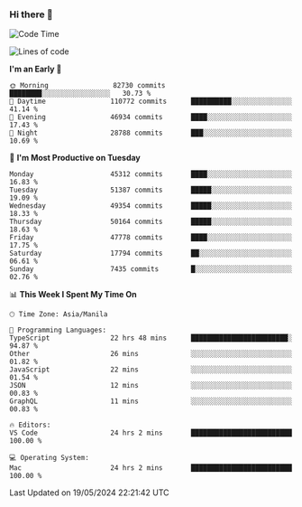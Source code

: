 ### Hi there 👋

<!--START_SECTION:waka-->
![Code Time](http://img.shields.io/badge/Code%20Time-5%2C155%20hrs%2030%20mins-blue)

![Lines of code](https://img.shields.io/badge/From%20Hello%20World%20I%27ve%20Written-117.5%20million%20lines%20of%20code-blue)

**I'm an Early 🐤** 

```text
🌞 Morning                82730 commits       ████████░░░░░░░░░░░░░░░░░   30.73 % 
🌆 Daytime                110772 commits      ██████████░░░░░░░░░░░░░░░   41.14 % 
🌃 Evening                46934 commits       ████░░░░░░░░░░░░░░░░░░░░░   17.43 % 
🌙 Night                  28788 commits       ███░░░░░░░░░░░░░░░░░░░░░░   10.69 % 
```
📅 **I'm Most Productive on Tuesday** 

```text
Monday                   45312 commits       ████░░░░░░░░░░░░░░░░░░░░░   16.83 % 
Tuesday                  51387 commits       █████░░░░░░░░░░░░░░░░░░░░   19.09 % 
Wednesday                49354 commits       █████░░░░░░░░░░░░░░░░░░░░   18.33 % 
Thursday                 50164 commits       █████░░░░░░░░░░░░░░░░░░░░   18.63 % 
Friday                   47778 commits       ████░░░░░░░░░░░░░░░░░░░░░   17.75 % 
Saturday                 17794 commits       ██░░░░░░░░░░░░░░░░░░░░░░░   06.61 % 
Sunday                   7435 commits        █░░░░░░░░░░░░░░░░░░░░░░░░   02.76 % 
```


📊 **This Week I Spent My Time On** 

```text
🕑︎ Time Zone: Asia/Manila

💬 Programming Languages: 
TypeScript               22 hrs 48 mins      ████████████████████████░   94.87 % 
Other                    26 mins             ░░░░░░░░░░░░░░░░░░░░░░░░░   01.82 % 
JavaScript               22 mins             ░░░░░░░░░░░░░░░░░░░░░░░░░   01.54 % 
JSON                     12 mins             ░░░░░░░░░░░░░░░░░░░░░░░░░   00.83 % 
GraphQL                  11 mins             ░░░░░░░░░░░░░░░░░░░░░░░░░   00.83 % 

🔥 Editors: 
VS Code                  24 hrs 2 mins       █████████████████████████   100.00 % 

💻 Operating System: 
Mac                      24 hrs 2 mins       █████████████████████████   100.00 % 
```


 Last Updated on 19/05/2024 22:21:42 UTC
<!--END_SECTION:waka-->


<!--
**rad182/rad182** is a ✨ _special_ ✨ repository because its `README.md` (this file) appears on your GitHub profile.

Here are some ideas to get you started:

- 🔭 I’m currently working on ...
- 🌱 I’m currently learning ...
- 👯 I’m looking to collaborate on ...
- 🤔 I’m looking for help with ...
- 💬 Ask me about ...
- 📫 How to reach me: ...
- 😄 Pronouns: ...
- ⚡ Fun fact: ...
-->

